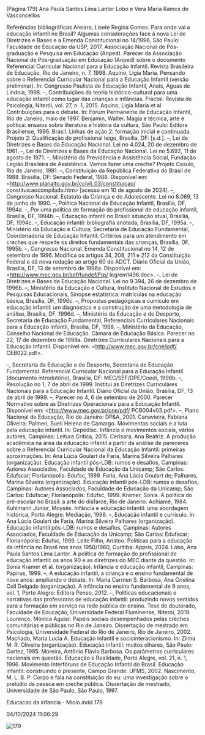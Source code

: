 [Página 179]
Ana Paula Santos Lima Lanter Lobo e Vera Maria Ramos de Vasconcellos

Referências bibliográficas
Arelaro, Lisete Regina Gomes. Para onde vai a educação
infantil no Brasil? Algumas considerações face à nova Lei de
Diretrizes e Bases e a Emenda Constitucional no 14/1996, São
Paulo: Faculdade de Educação da USP, 2017.
Associação Nacional de Pós-graduação e Pesquisa em
Educação (Anped). Parecer da Associação Nacional de
Pós-graduação em Educação (Anped) sobre o documento
Referencial Curricular Nacional para a Educação Infantil.
Revista Brasileira de Educação, Rio de Janeiro, n. 7, 1998.
Aquino, Ligia Maria. Pensando sobre o Referencial Curricular
Nacional para a Educação Infantil (versão preliminar). In:
Congresso Paulista de Educação Infantil, Anais, Águas de
Lindoia, 1998.
–, Contribuições da teoria histórico-cultural para uma educação
infantil como lugar das crianças e infâncias. Fractal: Revista
de Psicologia, Niterói, vol. 27, n. 1, 2015.
Aquino, Ligia Maria et al. Contribuições para o debate. In:
Fórum Permanente de Educação Infantil, Rio de Janeiro,
maio de 1997.
Benjamin, Walter. Magia e técnica, arte e política: ensaios sobre
literatura e história da cultura, São Paulo: Editora Brasiliense,
1996.
Brasil. Linhas de ação 2: formação inicial e continuada. Projeto
2: Qualificação do profissional leigo, Brasília, DF: [s.d.].
–, Lei de Diretrizes e Bases da Educação Nacional. Lei no 4.024,
20 de dezembro de 1961.
–, Lei de Diretrizes e Bases da Educação Nacional. Lei no 5.692,
11 de agosto de 1971.
–, Ministério da Previdência e Assistência Social, Fundação
Legião Brasileira de Assistência. Vamos fazer uma creche?
Projeto Casulo, Rio de Janeiro, 1981.
–, Constituição da República Federativa do Brasil de 1988.
Brasília, DF: Senado Federal, 1988. Disponível em:
<http://www.planalto.gov.br/ccivil_03/constituicao/
constituicaocompilado.htm> [acesso em 10 de agosto de
2024].
–, Congresso Nacional. Estatuto da Criança e do Adolescente.
Lei no 8.069, 13 de junho de 1990.
–, Política Nacional de Educação Infantil, Brasília, DF, 1994a.
–, Por uma política de formação do profissional de educação
infantil, Brasília, DF, 1994b.
–, Educação infantil no Brasil: situação atual, Brasília, DF, 1994c.
–, Educação infantil: bibliografia anotada, Brasília, DF, 1995a.
–, Ministério da Educação e Cultura, Secretaria de Educação
Fundamental, Coordenadoria de Educação Infantil. Critérios
para um atendimento em creches que respeite os direitos fundamentais das crianças, Brasília, DF, 1995b.
–, Congresso Nacional. Emenda Constitucional no 14, 12 de
setembro de 1996. Modifica os artigos 34, 208, 211 e 212 da
Constituição Federal e dá nova redação ao artigo 60 do ADCT.
Diário Oficial da União, Brasília, DF, 13 de setembro de 1996a.
Disponível em: <http://www.mec.gov.br/sef/fundef/Ftp/
leg/em1496.doc>.
–, Lei de Diretrizes e Bases da Educação Nacional. Lei no 9.394,
26 de dezembro de 1996b.
–, Ministério da Educação e Cultura, Instituto Nacional de
Estudos e Pesquisas Educacionais, Sinopse estatística: matrículas na educação básica, Brasília, DF, 1996c.
–, Propostas pedagógicas e currículo em educação infantil: um
diagnóstico e a construção de uma metodologia de análise,
Brasília, DF, 1996d.
–, Ministério da Educação e do Desporto, Secretaria de
Educação Fundamental, Referenciais Curriculares Nacionais
para a Educação Infantil, Brasília, DF, 1998.
–, Ministério da Educação, Conselho Nacional de Educação.
Câmara de Educação Básica. Parecer no 22, 17 de dezembro
de 1998a. Diretrizes Curriculares Nacionais para a Educação
Infantil. Disponível em: <http://www.mec.gov.br/cne/pdf/
CEB022.pdf>.

–, Secretaria da Educação e do Desporto, Secretaria de
Educação Fundamental. Referencial Curricular Nacional para
a Educação Infantil (documento introdutório), Brasília, DF:
MEC/SEF/DPE/Coedi, 1998b.
–, Resolução no 1, 7 de abril de 1999. Institui as Diretrizes
Curriculares Nacionais para a Educação Infantil. Diário
Oficial da União, Brasília, DF, 13 de abril de 1999.
–, Parecer no 4, 6 de setembro de 2000. Parecer Normativo
sobre as Diretrizes Operacionais para a Educação Infantil.
Disponível em: <http://www.mec.gov.br/cne/pdf/
PCB004v03.pdf>.
–, Plano Nacional de Educação, Rio de Janeiro: DP&A, 2001.
Canavieira, Fabiana Oliveira; Palmen, Sueli Helena de
Camargo. Movimentos sociais e a luta pela educação infantil.
In: Gepedisc. Infância e movimentos sociais, vários autores,
Campinas: Leitura Crítica, 2015.
Cerisara, Ana Beatriz. A produção acadêmica na área da
educação infantil a partir da análise de pareceres sobre
o Referencial Curricular Nacional da Educação Infantil:
primeiras aproximações. In: Ana Lúcia Goulart de Faria,
Marina Silveira Palhares (organização). Educação infantil
pós-LDB: rumos e desafios, Campinas: Autores Associados,
Faculdade de Educação da Unicamp; São Carlos: Edufscar;
Florianópolis: Edufsc, 1999.
Faria, Ana Lúcia Goulart de; Palhares, Marina Silveira
(organização). Educação infantil pós-LDB: rumos e desafios,
Campinas: Autores Associados, Faculdade de Educação da
Unicamp; São Carlos: Edufscar; Florianópolis: Edufsc, 1999.
Kramer, Sonia. A política do pré-escolar no Brasil: a arte do
disfarce, Rio de Janeiro: Achiamé, 1984.
Kuhlmann Júnior, Moysés. Infância e educação infantil: uma
abordagem histórica, Porto Alegre: Mediação, 1998.
–, Educação infantil e currículo. In: Ana Lúcia Goulart de Faria,
Marina Silveira Palhares (organização). Educação infantil
pós-LDB: rumos e desafios, Campinas: Autores Associados,
Faculdade de Educação da Unicamp; São Carlos: Edufscar;
Florianópolis: Edufsc, 1999.
Leite Filho, Aristeo. Políticas para a educação da infância no
Brasil nos anos 1950/1960, Curitiba: Appris, 2024.
Lobo, Ana Paula Santos Lima Lanter. A política de formação do
profissional de educação infantil: os anos 90 e as diretrizes
do MEC diante da questão. In: Sonia Kramer et al. (organização). Infância e educação infantil, Campinas: Papirus, 1999.
–, A educação infantil, a criança e o ensino fundamental
de nove anos: ampliando o debate. In: Maria Carmen S.
Barbosa, Ana Cristina Coll Delgado (organização). A infância
no ensino fundamental de 9 anos, vol. 1, Porto Alegre: Editora
Penso, 2012.
–, Políticas educacionais e narrativas das professoras de
educação infantil: produzindo novos sentidos para a
formação em serviço na rede pública de ensino. Tese de
doutorado, Faculdade de Educação, Universidade Federal
Fluminense, Niterói, 2019.
Lourenço, Mônica Aguiar. Papéis sociais desempenhados
pelas creches comunitárias e públicas no Rio de Janeiro.
Dissertação de mestrado em Psicologia, Universidade Federal
do Rio de Janeiro, Rio de Janeiro, 2002.
Machado, Maria Lucia A. Educação infantil e sociointeracionismo. In: Zilma M. R. Oliveira (organização). Educação
infantil: muitos olhares, São Paulo: Cortez, 1995.
Moreira, Antônio Flávio Barbosa. Os parâmetros curriculares
nacionais em questão. Educação e Realidade, Porto Alegre,
vol. 21, n. 1, 1996.
Movimento Interfóruns de Educação Infantil do Brasil.
Educação infantil: construindo o presente, Campo Grande:
UFMS, 2002.
Nascimento, M. L. B. P. Corpo e fala na constituição do eu: uma
investigação sobre o prelúdio da pessoa em creche pública.
Dissertação de mestrado, Universidade de São Paulo, São
Paulo, 1997.


Educacao da infancia - Miolo.indd 179

04/10/2024 11:06:29

![179](./img/page_179-01.jpg)
